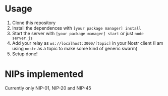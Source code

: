 # Usage
1. Clone this repository
2. Install the dependences with `[your package manager] install`
3. Start the server with `[your package manager] start` or just `node server.js`
4. Add your relay as `ws://localhost:3000/[topic]` in your Nostr client (I am using `nostr` as a topic to make some kind of generic swarm)
5. Setup done!

# NIPs implemented
Currently only NIP-01, NIP-20 and NIP-45